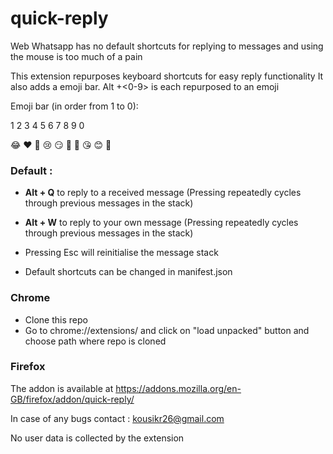 # quick-reply


Web Whatsapp has no default shortcuts for replying to messages and using the mouse is too much of a pain

This extension repurposes keyboard shortcuts for easy reply functionality
It also adds a emoji bar. Alt +<0-9> is each repurposed to an emoji

Emoji bar (in order from 1 to 0):

1   2  3  4  5  6  7  8  9  0

😂 ❤️ 🙂 😢 😏 🥺 🥳 😘 😊 🤤
### Default : 
 - **Alt + Q** to reply to a received message (Pressing repeatedly cycles through previous messages in the stack)

 - **Alt + W** to reply to your own message (Pressing repeatedly cycles through previous messages in the stack)
 - Pressing Esc will reinitialise the message stack 

 - Default shortcuts can be changed in manifest.json

### Chrome

- Clone this repo
- Go to chrome://extensions/ and click on "load unpacked" button and choose path where repo is cloned

### Firefox
The addon is available at https://addons.mozilla.org/en-GB/firefox/addon/quick-reply/




In case of any bugs contact : kousikr26@gmail.com

No user data is collected by the extension


